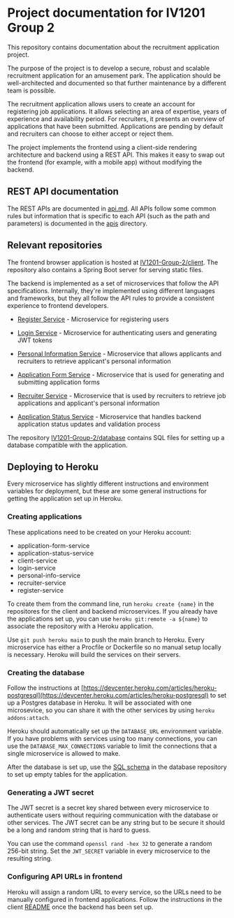# Project documentation for IV1201 Group 2

This repository contains documentation about the recruitment application project.

The purpose of the project is to develop a secure, robust and scalable recruitment application for an amusement park. The application should be well-architected and documented so that further maintenance by a different team is possible.

The recruitment application allows users to create an account for registering job applications. It allows selecting an area of expertise, years of experience and availability period.
For recruiters, it presents an overview of applications that have been submitted. Applications are pending by default and recruiters can choose to either accept or reject them.

The project implements the frontend using a client-side rendering architecture and backend using a REST API. This makes it easy to swap out the frontend (for example, with a mobile app) without modifying the backend.

## REST API documentation

The REST APIs are documented in [api.md](api.md). All APIs follow some common rules but information that is specific to each API (such as the path and parameters) is documented in the [apis](apis) directory.

## Relevant repositories

The frontend browser application is hosted at [IV1201-Group-2/client](https://github.com/IV1201-Group-2/client). The repository also contains a Spring Boot server for serving static files.

The backend is implemented as a set of microservices that follow the API specifications. Internally, they're implemented using different languages and frameworks, but they all follow the API rules to provide a consistent experience to frontend developers.

* [Register Service](https://github.com/IV1201-Group-2/register-service) - Microservice for registering users

* [Login Service](https://github.com/IV1201-Group-2/login-service) - Microservice for authenticating users and generating JWT tokens

* [Personal Information Service](https://github.com/IV1201-Group-2/personal-info-service) - Microservice that allows applicants and recruiters to retrieve applicant's personal information

* [Application Form Service](https://github.com/IV1201-Group-2/personal-info-service) - Microservice that is used for generating and submitting application forms

* [Recruiter Service](https://github.com/IV1201-Group-2/personal-info-service) - Microservice that is used by recruiters to retrieve job applications and applicant's personal information

* [Application Status Service](https://github.com/IV1201-Group-2/application-status-service) - Microservice that handles backend application status updates and validation process

The repository [IV1201-Group-2/database](https://github.com/IV1201-Group-2/database) contains SQL files for setting up a database compatible with the application.

## Deploying to Heroku

Every microservice has slightly different instructions and environment variables for deployment, but these are some general instructions for getting the application set up in Heroku.

### Creating applications

These applications need to be created on your Heroku account:

* application-form-service
* application-status-service
* client-service
* login-service
* personal-info-service
* recruiter-service
* register-service

To create them from the command line, run `heroku create {name}` in the repositores for the client and backend microservices. If you already have the applications set up, you can use `heroku git:remote -a ${name}` to associate the repository with a Heroku application.

Use `git push heroku main` to push the main branch to Heroku. Every microservice has either a Procfile or Dockerfile so no manual setup locally is necessary. Heroku will build the services on their servers.

### Creating the database

Follow the instructions at [https://devcenter.heroku.com/articles/heroku-postgresql](https://devcenter.heroku.com/articles/heroku-postgresql) to set up a Postgres database in Heroku. It will be associated with one microsevice, so you can share it with the other services by using `heroku addons:attach`.

Heroku should automatically set up the `DATABASE_URL` environment variable. If you have problems with services using too many connections, you can use the `DATABASE_MAX_CONNECTIONS` variable to limit the connections that a single microservice is allowed to make.

After the database is set up, use the [SQL schema](https://github.com/IV1201-Group-2/database/blob/main/schema.sql) in the database repository to set up empty tables for the application.

### Generating a JWT secret

The JWT secret is a secret key shared between every microservice to authenticate users without requiring communication with the database or other services. The JWT secret can be any string but to be secure it should be a long and random string that is hard to guess.

You can use the command `openssl rand -hex 32` to generate a random 256-bit string. Set the `JWT_SECRET` variable in every microservice to the resulting string.

### Configuring API URLs in frontend

Heroku will assign a random URL to every service, so the URLs need to be manually configured in frontend applications. Follow the instructions in the client [README](https://github.com/IV1201-Group-2/client?tab=readme-ov-file#how-to-handle-api-calls) once the backend has been set up.
